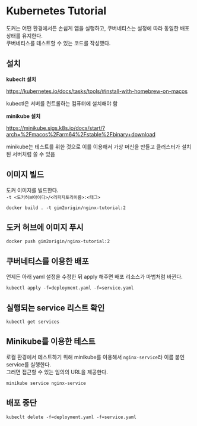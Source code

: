 # Kubernetes Tutorial

도커는 어떤 환경에서든 손쉽게 앱을 실행하고, 쿠버네티스는 설정에 따라 동일한 배포 상태를 유지한다.\
쿠버네티스를 테스트할 수 있는 코드를 작성했다.

## 설치

**kubeclt 설치**

https://kubernetes.io/docs/tasks/tools/#install-with-homebrew-on-macos

kubectl은 서버를 컨트롤하는 컴퓨터에 설치해야 함

**minikube 설치**

https://minikube.sigs.k8s.io/docs/start/?arch=%2Fmacos%2Farm64%2Fstable%2Fbinary+download

minikube는 테스트를 위한 것으로 이를 이용해서 가상 머신을 만들고 클러스터가 설치된 서버처럼 쓸 수 있음

## 이미지 빌드

도커 이미지를 빌드한다.\
`-t <도커허브아이디>/<리파지토리이름>:<태그>`

```
docker build . -t gim2origin/nginx-tutorial:2
```

## 도커 허브에 이미지 푸시

```
docker push gim2origin/nginx-tutorial:2
```

## 쿠버네티스를 이용한 배포

언제든 아래 yaml 설정을 수정한 뒤 apply 해주면 배포 리소스가 마법처럼 바뀐다.

```
kubectl apply -f=deployment.yaml -f=service.yaml
```

## 실행되는 service 리스트 확인

```
kubectl get services
```

## Minikube를 이용한 테스트

로컬 환경에서 테스트하기 위해 minikube를 이용해서 `nginx-service`라 이름 붙인 service를 실행한다.\
그러면 접근할 수 있는 임의의 URL을 제공한다.

```
minikube service nginx-service
```

## 배포 중단

```
kubeclt delete -f=deployment.yaml -f=service.yaml
```
